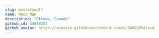 ```yaml
---
slug: mysterywolf
name: Meco Man
description: "Ottawa, Canada"
github_id: 34888354
github_avatar: https://avatars.githubusercontent.com/u/34888354?v=4
---
```


